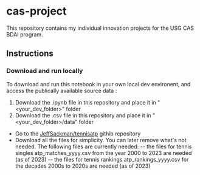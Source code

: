 # cas-project
This repository contains my individual innovation projects for the USG CAS BDAI program.

## Instructions
### Download and run locally
To download and run this notebook in your own local dev environent, and access the publically available source data :
1. Download the .ipynb file in this repository and place it in  "<your_dev_folder>" folder
2. Download the .csv file in this repository and place it in "<your_dev_folder>/data" folder
- Go to the [JeffSackman/tennisatp](https://github.com/JeffSackmann/tennis_atp) githib repository
- Download all the files for simplicity. You can later remove what's not needed. The following files are currently needed:
-- the files for tennis singles atp_matches_yyyy.csv from the year 2000 to 2023 are needed (as of 2023)
-- the files for tennis rankings atp_rankings_yyyy.csv for the decades 2000s to 2020s are needed (as of 2023)

